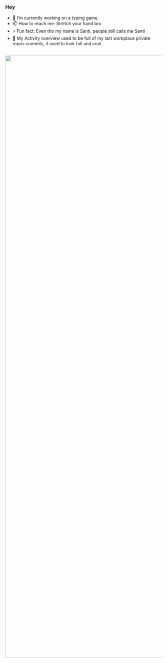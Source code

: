 ### Hey
   
- 🔭 I’m currently working on a typing game.
- 📫 How to reach me: Stretch your hand bro
- ⚡ Fun fact: Even tho my name is Santi, people still calls me Santi 
- 👻 My Activity overview used to be full of my last workplace private repos commits, it used to look full and cool

<pre>           
<img src="https://media.giphy.com/media/udK21RQeWtaGQ/giphy.gif" width="1920">
</pre>
